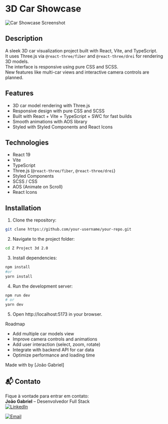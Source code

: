 # 3D Car Showcase


![Car Showcase Screenshot](/screenshotProject/homePage.png)

## Description

A sleek 3D car visualization project built with React, Vite, and TypeScript.  
It uses Three.js via `@react-three/fiber` and `@react-three/drei` for rendering 3D models.  
The interface is responsive using pure CSS and SCSS.  
New features like multi-car views and interactive camera controls are planned.

## Features

- 3D car model rendering with Three.js  
- Responsive design with pure CSS and SCSS  
- Built with React + Vite + TypeScript + SWC for fast builds  
- Smooth animations with AOS library  
- Styled with Styled Components and React Icons  

## Technologies

- React 19  
- Vite  
- TypeScript  
- Three.js (`@react-three/fiber`, `@react-three/drei`)  
- Styled Components  
- SCSS / CSS  
- AOS (Animate on Scroll)  
- React Icons  

## Installation

1. Clone the repository:  
```bash
git clone https://github.com/your-username/your-repo.git
```

2. Navigate to the project folder:
```bash
cd Z Project 3d 2.0
```

3. Install dependencies:
```bash
npm install
#or
yarn install
```

4. Run the development server:
```bash
npm run dev
# or
yarn dev
```

5. Open http://localhost:5173 in your browser.

Roadmap
- Add multiple car models view
- Improve camera controls and animations
- Add user interaction (select, zoom, rotate)
- Integrate with backend API for car data
- Optimize performance and loading time

Made with by [João Gabriel]

## 📬 Contato

Fique à vontade para entrar em contato:  
**João Gabriel** – Desenvolvedor Full Stack  
[![LinkedIn](https://img.shields.io/badge/LinkedIn-0A66C2?style=for-the-badge&logo=linkedin&logoColor=white)](https://www.linkedin.com/in/jo%C3%A3o-gabriel-s-b22407365/) 

[![Email](https://img.shields.io/badge/Email-D14836?style=for-the-badge&logo=gmail&logoColor=white)](mailto:joaogabriell.ssm@gmail.com?subject=Contato%20via%20GitHub&body=Olá%20João,%20vi%20seu%20projeto%20no%20GitHub%20e%20gostaria%20de%20falar%20com%20você.)

